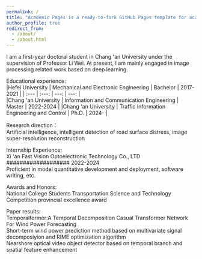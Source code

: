 ```yaml
---
permalink: /
title: "Academic Pages is a ready-to-fork GitHub Pages template for academic personal websites"
author_profile: true
redirect_from: 
  - /about/
  - /about.html
---
```


I am a first-year doctoral student in Chang 'an University under the supervision of Professor Li Wei. At present, I am mainly engaged in image processing related work based on deep learning.

Educational experience:                                                                          
|Hefei University   |    Mechanical and Electronic Engineering       |     Bachelor  |  2017-2021  | 
| :--- | :---: | ---: | ---: |   
|Chang 'an University |  Information and Communication Engineering    |    Master   |   2022-2024   | 
|Chang 'an University |  Traffic Information Engineering and Control   |   Ph.D.   |    2024-     |

Research direction：                                                                                  
Artificial intelligence, intelligent detection of road surface distress, image super-resolution reconstruction  

Internship Experience:          
Xi 'an Fast Vision Optoelectronic Technology Co., LTD ################### 2022-2024             
Proficient in model quantitative development and deployment, software writing, etc.   

Awards and Honors:           
National College Students Transportation Science and Technology Competition provincial excellence award  

Paper results:        
Temporalformer:A Temporal Decomposition Casual Transformer Network For Wind Power Forecasting        
Short-term wind power prediction method based on multivariate signal decomposiyion and RIME optimization algorithm    
Nearshore optical video object detector based on temporal branch and spatial feature enhancement
